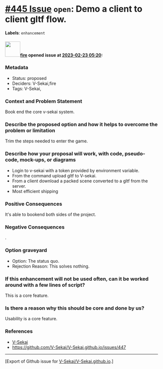 # [\#445 Issue](https://github.com/V-Sekai/V-Sekai.github.io/issues/445) `open`: Demo a client to client gltf flow.
**Labels**: `enhancement`


#### <img src="https://avatars.githubusercontent.com/u/32321?u=c2e06a3d2b49a467aa907e54aa259516440267cc&v=4" width="50">[fire](https://github.com/fire) opened issue at [2023-02-23 05:20](https://github.com/V-Sekai/V-Sekai.github.io/issues/445):

### Metadata

- Status: proposed <!-- draft | proposed | rejected | accepted | deprecated | superseded by -->
- Deciders: V-Sekai,fire
- Tags: V-Sekai,


### Context and Problem Statement

Book end the core v-sekai system.

### Describe the proposed option and how it helps to overcome the problem or limitation

Trim the steps needed to enter the game.

### Describe how your proposal will work, with code, pseudo-code, mock-ups, or diagrams

- Login to v-sekai with a token provided by environment variable.
- From the command upload gltf to V-sekai.
- From a client download a packed scene converted to a gltf from the server.
- Most efficient shipping

### Positive Consequences

It's able to bookend both sides of the project.

### Negative Consequences

.

### Option graveyard

- Option: The status quo. <!-- List the proposed options no longer open for consideration. -->
- Rejection Reason: This solves nothing. <!-- List the reasons for the rejection: (the bad traits) -->


### If this enhancement will not be used often, can it be worked around with a few lines of script?

This is a core feature.

### Is there a reason why this should be core and done by us?

Usability is a core feature.

### References

- [V-Sekai](https://v-sekai.org/)
- https://github.com/V-Sekai/V-Sekai.github.io/issues/447





-------------------------------------------------------------------------------



[Export of Github issue for [V-Sekai/V-Sekai.github.io](https://github.com/V-Sekai/V-Sekai.github.io).]
